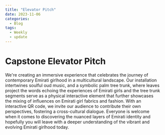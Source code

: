```yaml
---
title: "Elevator Pitch"
date: 2023-11-06
categories:
  - Blog
tags:
  - Weekly
  - update
---
```

# Capstone Elevator Pitch

We're creating an immersive experience that celebrates the journey of contemporary Emirati girlhood in a multicultural landscape. Our installation intertwines soulful oud music, and a symbolic palm tree trunk, where leaves project the words echoing the experiences of Emirati girls and the tree trunk segments serve as a physical interactive element that further showcases the mixing of influences on Emirati girl fabrics and fashion. With an interactive QR code, we invite our audience to contribute their own perspectives, fostering a cross-cultural dialogue. Everyone is welcome when it comes to discovering the nuanced layers of Emirati identity and hopefully you will leave with a deeper understanding of the vibrant and evolving Emirati girlhood today.